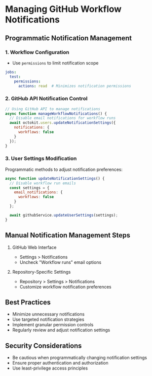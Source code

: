 # Managing GitHub Workflow Notifications

## Programmatic Notification Management

### 1. Workflow Configuration
- Use `permissions` to limit notification scope
```yaml
jobs:
  test:
    permissions:
      actions: read  # Minimizes notification permissions
```

### 2. GitHub API Notification Control
```javascript
// Using GitHub API to manage notifications
async function manageWorkflowNotifications() {
  // Disable email notifications for workflow runs
  await octokit.users.updateNotificationSettings({
    notifications: {
      workflows: false
    }
  });
}
```

### 3. User Settings Modification
Programmatic methods to adjust notification preferences:

```javascript
async function updateNotificationSettings() {
  // Disable workflow run emails
  const settings = {
    email_notifications: {
      workflows: false
    }
  };

  await githubService.updateUserSettings(settings);
}
```

## Manual Notification Management Steps

1. GitHub Web Interface
   - Settings > Notifications
   - Uncheck "Workflow runs" email options

2. Repository-Specific Settings
   - Repository > Settings > Notifications
   - Customize workflow notification preferences

## Best Practices

- Minimize unnecessary notifications
- Use targeted notification strategies
- Implement granular permission controls
- Regularly review and adjust notification settings

## Security Considerations

- Be cautious when programmatically changing notification settings
- Ensure proper authentication and authorization
- Use least-privilege access principles